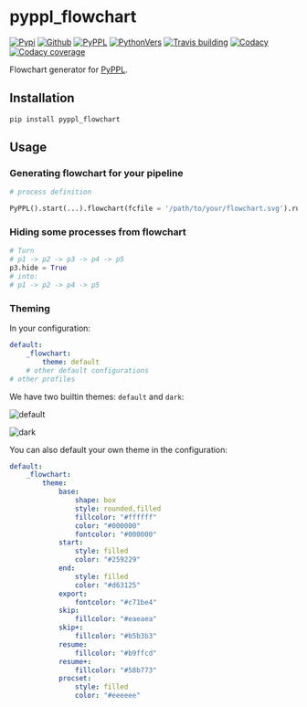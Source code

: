 # pyppl_flowchart

[![Pypi][3]][4] [![Github][5]][6] [![PyPPL][7]][1] [![PythonVers][8]][4] [![Travis building][10]][11] [![Codacy][12]][13] [![Codacy coverage][14]][13]

Flowchart generator for [PyPPL](https://github.com/pwwang/PyPPL).

## Installation
```shell
pip install pyppl_flowchart
```

## Usage

### Generating flowchart for your pipeline
```python
# process definition

PyPPL().start(...).flowchart(fcfile = '/path/to/your/flowchart.svg').run()
```

### Hiding some processes from flowchart
```python
# Turn
# p1 -> p2 -> p3 -> p4 -> p5
p3.hide = True
# into:
# p1 -> p2 -> p4 -> p5
```

### Theming

In your configuration:
```yaml
default:
    _flowchart:
        theme: default
    # other default configurations
# other profiles
```

We have two builtin themes: `default` and `dark`:

![default](https://pyppl.readthedocs.io/en/latest/drawFlowchart_pyppl.png)

![dark](https://pyppl.readthedocs.io/en/latest/drawFlowchart_pyppl_dark.png)

You can also default your own theme in the configuration:
```yaml
default:
    _flowchart:
        theme:
            base:
                shape: box
                style: rounded,filled
                fillcolor: "#ffffff"
                color: "#000000"
                fontcolor: "#000000"
            start:
                style: filled
                color: "#259229"
            end:
                style: filled
                color: "#d63125"
            export:
                fontcolor: "#c71be4"
            skip:
                fillcolor: "#eaeaea"
            skip+:
                fillcolor: "#b5b3b3"
            resume:
                fillcolor: "#b9ffcd"
            resume+:
                fillcolor: "#58b773"
            procset:
                style: filled
                color: "#eeeeee"
```
[1]: https://github.com/pwwang/PyPPL
[2]: https://pyppl_flowchart.readthedocs.io/en/latest/
[3]: https://img.shields.io/pypi/v/pyppl_flowchart?style=flat-square
[4]: https://pypi.org/project/pyppl_flowchart/
[5]: https://img.shields.io/github/tag/pwwang/pyppl_flowchart?style=flat-square
[6]: https://github.com/pwwang/pyppl_flowchart
[7]: https://img.shields.io/github/tag/pwwang/pyppl?label=PyPPL&style=flat-square
[8]: https://img.shields.io/pypi/pyversions/pyppl_flowchart?style=flat-square
[10]: https://img.shields.io/travis/pwwang/pyppl_flowchart?style=flat-square
[11]: https://travis-ci.org/pwwang/pyppl_flowchart
[12]: https://img.shields.io/codeclimate/maintainability-percentage/pwwang/pyppl_flowchart?style=flat-square
[13]: https://app.codacy.com/project/pwwang/pyppl_flowchart/dashboard
[14]: https://img.shields.io/codeclimate/coverage/pwwang/pyppl_flowchart?style=flat-square
